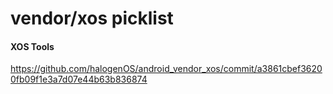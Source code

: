 # vendor/xos picklist

#### XOS Tools

https://github.com/halogenOS/android_vendor_xos/commit/a3861cbef36200fb09f1e3a7d07e44b63b836874

